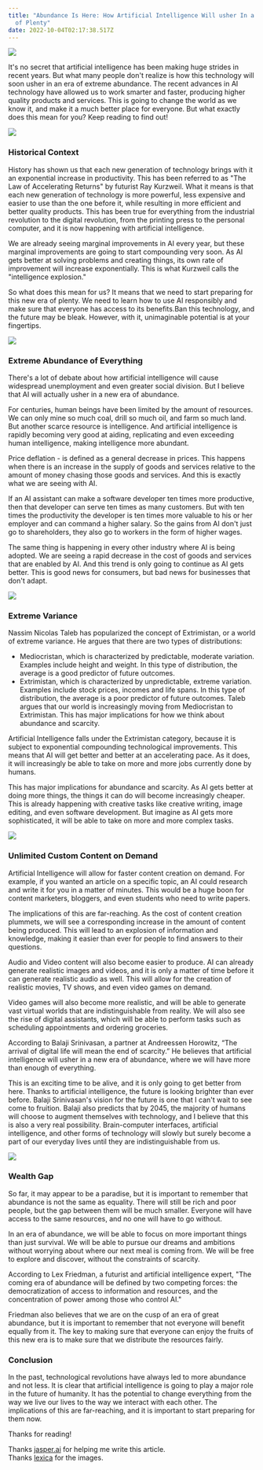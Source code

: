 ```yaml
---
title: "Abundance Is Here: How Artificial Intelligence Will usher In a New Era
  of Plenty"
date: 2022-10-04T02:17:38.517Z
---
```

![](/img/8fefb8bf-17bd-4930-a0da-95e469816dc1.webp)

It's no secret that artificial intelligence has been making huge strides in recent years. But what many people don't realize is how this technology will soon usher in an era of extreme abundance. The recent advances in AI technology have allowed us to work smarter and faster, producing higher quality products and services. This is going to change the world as we know it, and make it a much better place for everyone. But what exactly does this mean for you? Keep reading to find out!

![](/img/ddd80b3c-8923-49d0-aaa9-25b407bf22e8.webp)

### Historical Context

History has shown us that each new generation of technology brings with it an exponential increase in productivity. This has been referred to as "The Law of Accelerating Returns" by futurist Ray Kurzweil. What it means is that each new generation of technology is more powerful, less expensive and easier to use than the one before it, while resulting in more efficient and better quality products. This has been true for everything from the industrial revolution to the digital revolution, from the printing press to the personal computer, and it is now happening with artificial intelligence.

We are already seeing marginal improvements in AI every year, but these marginal improvements are going to start compounding very soon. As AI gets better at solving problems and creating things, its own rate of improvement will increase exponentially. This is what Kurzweil calls the "intelligence explosion."

So what does this mean for us? It means that we need to start preparing for this new era of plenty. We need to learn how to use AI responsibly and make sure that everyone has access to its benefits.Ban this technology, and the future may be bleak. However, with it, unimaginable potential is at your fingertips.

![](/img/31808238-18fb-4cab-9a4c-864784713cb4.webp)

### Extreme Abundance of Everything

There's a lot of debate about how artificial intelligence will cause widespread unemployment and even greater social division. But I believe that AI will actually usher in a new era of abundance.

For centuries, human beings have been limited by the amount of resources. We can only mine so much coal, drill so much oil, and farm so much land. But another scarce resource is intelligence. And artificial intelligence is rapidly becoming very good at aiding, replicating and even exceeding human intelligence, making intelligence more abundant.

Price deflation - is defined as a general decrease in prices. This happens when there is an increase in the supply of goods and services relative to the amount of money chasing those goods and services. And this is exactly what we are seeing with AI.

If an AI assistant can make a software developer ten times more productive, then that developer can serve ten times as many customers. But with ten times the productivity the developer is ten times more valuable to his or her employer and can command a higher salary. So the gains from AI don't just go to shareholders, they also go to workers in the form of higher wages.

The same thing is happening in every other industry where AI is being adopted. We are seeing a rapid decrease in the cost of goods and services that are enabled by AI. And this trend is only going to continue as AI gets better. This is good news for consumers, but bad news for businesses that don't adapt.

![](/img/20077073-37b4-417b-8ae9-1f7223059798.webp)

### Extreme Variance

Nassim Nicolas Taleb has popularized the concept of Extrimistan, or a world of extreme variance. He argues that there are two types of distributions:

* Mediocristan, which is characterized by predictable, moderate variation. Examples include height and weight. In this type of distribution, the average is a good predictor of future outcomes.
* Extrimistan, which is characterized by unpredictable, extreme variation. Examples include stock prices, incomes and life spans. In this type of distribution, the average is a poor predictor of future outcomes. Taleb argues that our world is increasingly moving from Mediocristan to Extrimistan. This has major implications for how we think about abundance and scarcity.

Artificial Intelligence falls under the Extrimistan category, because it is subject to exponential compounding technological improvements. This means that AI will get better and better at an accelerating pace. As it does, it will increasingly be able to take on more and more jobs currently done by humans.

This has major implications for abundance and scarcity. As AI gets better at doing more things, the things it can do will become increasingly cheaper. This is already happening with creative tasks like creative writing, image editing, and even software development. But imagine as AI gets more sophisticated, it will be able to take on more and more complex tasks.

![](/img/19487465-8d80-455a-b079-86e7ea73b3e3.webp)

### Unlimited Custom Content on Demand

Artificial Intelligence will allow for faster content creation on demand. For example, if you wanted an article on a specific topic, an AI could research and write it for you in a matter of minutes. This would be a huge boon for content marketers, bloggers, and even students who need to write papers.

The implications of this are far-reaching. As the cost of content creation plummets, we will see a corresponding increase in the amount of content being produced. This will lead to an explosion of information and knowledge, making it easier than ever for people to find answers to their questions.

Audio and Video content will also become easier to produce. AI can already generate realistic images and videos, and it is only a matter of time before it can generate realistic audio as well. This will allow for the creation of realistic movies, TV shows, and even video games on demand.

Video games will also become more realistic, and will be able to generate vast virtual worlds that are indistinguishable from reality. We will also see the rise of digital assistants, which will be able to perform tasks such as scheduling appointments and ordering groceries.

According to Balaji Srinivasan, a partner at Andreessen Horowitz, “The arrival of digital life will mean the end of scarcity.” He believes that artificial intelligence will usher in a new era of abundance, where we will have more than enough of everything.

This is an exciting time to be alive, and it is only going to get better from here. Thanks to artificial intelligence, the future is looking brighter than ever before. Balaji Srinivasan's vision for the future is one that I can't wait to see come to fruition. Balaji also predicts that by 2045, the majority of humans will choose to augment themselves with technology, and I believe that this is also a very real possibility. Brain-computer interfaces, artificial intelligence, and other forms of technology will slowly but surely become a part of our everyday lives until they are indistinguishable from us.

![](/img/08565b20-a00d-4139-9a40-a70403e0ea60.webp)

### Wealth Gap

So far, it may appear to be a paradise, but it is important to remember that abundance is not the same as equality. There will still be rich and poor people, but the gap between them will be much smaller. Everyone will have access to the same resources, and no one will have to go without.

In an era of abundance, we will be able to focus on more important things than just survival. We will be able to pursue our dreams and ambitions without worrying about where our next meal is coming from. We will be free to explore and discover, without the constraints of scarcity.

According to Lex Friedman, a futurist and artificial intelligence expert, "The coming era of abundance will be defined by two competing forces: the democratization of access to information and resources, and the concentration of power among those who control AI."

Friedman also believes that we are on the cusp of an era of great abundance, but it is important to remember that not everyone will benefit equally from it. The key to making sure that everyone can enjoy the fruits of this new era is to make sure that we distribute the resources fairly.

### Conclusion

In the past, technological revolutions have always led to more abundance and not less. It is clear that artificial intelligence is going to play a major role in the future of humanity. It has the potential to change everything from the way we live our lives to the way we interact with each other. The implications of this are far-reaching, and it is important to start preparing for them now.

Thanks for reading!

Thanks [jasper.ai](https://jasper.ai) for helping me write this article.\
Thanks [lexica](https://lexica.art/) for the images.